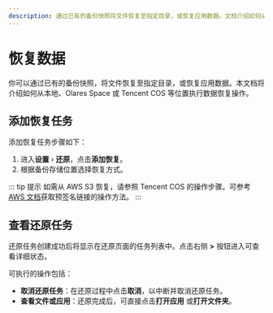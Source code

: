 ```yaml
---
description: 通过已有的备份快照将文件恢复至指定目录，或恢复应用数据。文档介绍如何从本地、Olares Space 或 Tencent COS 等位置执行数据还原操作。
---
```


# 恢复数据

你可以通过已有的备份快照，将文件恢复至指定目录，或恢复应用数据。本文档将介绍如何从本地、Olares Space 或 Tencent COS 等位置执行数据恢复操作。

## 添加恢复任务

添加恢复任务步骤如下：

1. 进入**设置** › **还原**，点击**添加恢复**。
2. 根据备份存储位置选择恢复方式。

<tabs>
<template #从本地路径恢复>

3. 选择本地备份路径。请确保路径选择至备份任务目录层级，例如，如果备份位置为 `/documents`，备份名称为 `demo`，请确保选择路径为 `/Documents/olares-backups/demo-xxxx`。
4. 输入备份密码。
5. 点击**查询快照**，获取可用快照列表。
6. 在目标快照后点击**恢复**以加载快照。
7. 如果是恢复**文件**，请指定恢复位置和目标文件夹，然后点击**开始恢复**。  
   如果是恢复 **Wise 应用**，无需指定路径，直接点击**开始恢复**即可。
</template>
<template #从-Olares-Space-链接恢复>

3. 使用 LarePass 应用扫码登录 [Olares Space](https://space.olares.com)。
4. 在**备份**页面的备份列表里找到目标备份，点击右侧**查看详情**。 
5. 点击页面右上角**恢复**按钮以获取最新快照链接，或在列表中选择指定时间快照并点击右侧**恢复**按钮获取对应链接。 
4. 将获取的链接粘贴至 Olares 恢复页面的**备份 URL** 输入框。 
6. 输入备份密码。  
7. 如果是恢复**文件**，请指定恢复位置和目标文件夹，然后点击**开始恢复**。  
   如果是恢复 **Wise 应用**，无需指定路径，直接点击**开始恢复**即可。
</template>
<template #从-Tencent-COS-链接恢复>

3. 访问[腾讯云 COS 控制台](https://console.cloud.tencent.com/cos)> **存储桶** > **文件列表**，在 `olares-backups` 目录中找到目标备份文件夹。
4. 点击文件夹右侧**详情**进入详情页面，在底部复制**临时访问链接**。  
5. 将获取的链接粘贴至 Olares 恢复页面的**备份 URL** 输入框。  
6. 输入备份密码。
7. 点击**查询快照**，获取可用快照列表。
8. 选取目标快照并点击**恢复**以加载快照。
9. 如果是恢复**文件**，请指定恢复位置和目标文件夹，然后点击**开始恢复**。  
   如果是恢复 **Wise 应用**，无需指定路径，直接点击**开始恢复**即可。
</template>
</tabs>

::: tip 提示
如需从 AWS S3 恢复，请参照 Tencent COS 的操作步骤。可参考 [AWS 文档](https://docs.aws.amazon.com/zh_cn/AmazonS3/latest/userguide/ShareObjectPreSignedURL.html)获取预签名链接的操作方法。
:::

## 查看还原任务

还原任务创建成功后将显示在还原页面的任务列表中。点击右侧 **>** 按钮进入可查看详细状态。

可执行的操作包括：

- **取消还原任务**：在还原过程中点击**取消**，以中断并取消还原任务。
- **查看文件或应用**：还原完成后，可直接点击**打开应用** 或**打开文件夹**。
